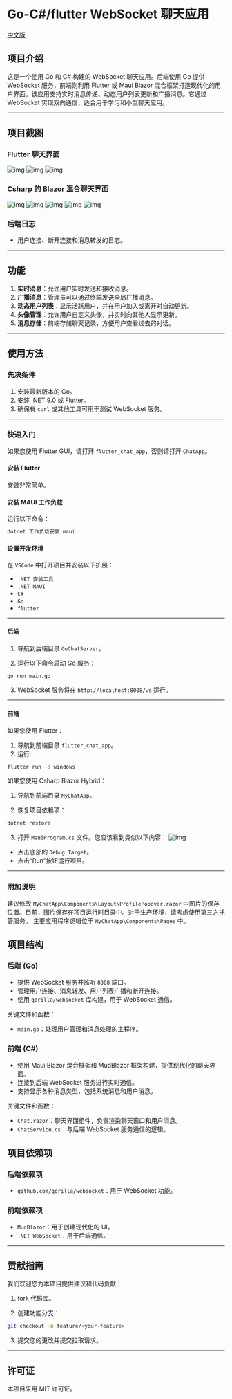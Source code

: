 # Go-C#/flutter WebSocket 聊天应用

[中文版](README_zh.md)

## 项目介绍

这是一个使用 Go 和 C# 构建的 WebSocket 聊天应用。后端使用 Go 提供 WebSocket 服务，前端则利用 Flutter 或 Maui Blazor 混合框架打造现代化的用户界面。该应用支持实时消息传递、动态用户列表更新和广播消息。它通过 WebSocket 实现双向通信，适合用于学习和小型聊天应用。

------

## 项目截图

### Flutter 聊天界面

![img](images/7.png)
![img](images/8.png)
![img](images/9.png)

### Csharp 的 Blazor 混合聊天界面

![img](images/2.png)
![img](images/3.png)
![img](images/4.png)
![img](images/5.png)
![img](images/6.png)

### 后端日志

- 用户连接、断开连接和消息转发的日志。

-----

## 功能

1. **实时消息**：允许用户实时发送和接收消息。
2. **广播消息**：管理员可以通过终端发送全局广播消息。
3. **动态用户列表**：显示活跃用户，并在用户加入或离开时自动更新。
4. **头像管理**：允许用户自定义头像，并实时向其他人显示更新。
5. **消息存储**：前端存储聊天记录，方便用户查看过去的对话。

------

## 使用方法

### 先决条件

1. 安装最新版本的 Go。
2. 安装 .NET 9.0 或 Flutter。
3. 确保有 `curl` 或其他工具可用于测试 WebSocket 服务。

------

### 快速入门
如果您使用 Flutter GUI，请打开 `flutter_chat_app`，否则请打开 `ChatApp`。

#### 安装 Flutter
安装非常简单。

#### 安装 MAUI 工作负载

运行以下命令：

```bash
dotnet 工作负载安装 maui
```

#### 设置开发环境

在 `VSCode` 中打开项目并安装以下扩展：

- `.NET 安装工具`
- `.NET MAUI`
- `C#`
- `Go`
- `flutter`

------

#### 后端

1. 导航到后端目录 `GoChatServer`。

2. 运行以下命令启动 Go 服务：

```bash
go run main.go
```

3. WebSocket 服务将在 `http://localhost:8008/ws` 运行。

------

#### 前端
如果您使用 Flutter：
1. 导航到前端目录 `flutter_chat_app`。
2. 运行
```bash
flutter run -d windows
```

如果您使用 Csharp Blazor Hybrid：
1. 导航到前端目录 `MyChatApp`。

2. 恢复项目依赖项：

```bash
dotnet restore
```

3. 打开 `MauiProgram.cs` 文件。您应该看到类似以下内容：
![img](README.assets/1.png)

- 点击底部的 `Debug Target`。
- 点击“Run”按钮运行项目。

------

### 附加说明

建议修改 `MyChatApp\Components\Layout\ProfilePopover.razor` 中图片的保存位置。目前，图片保存在项目运行时目录中。对于生产环境，请考虑使用第三方托管服务。
主要应用程序逻辑位于 `MyChatApp\Components\Pages` 中。

## 项目结构

### 后端 (Go)

- 提供 WebSocket 服务并监听 `8008` 端口。
- 管理用户连接、消息转发、用户列表广播和断开连接。
- 使用 `gorilla/websocket` 库构建，用于 WebSocket 通信。

关键文件和函数：

- `main.go`：处理用户管理和消息处理的主程序。

### 前端 (C#)

- 使用 Maui Blazor 混合框架和 MudBlazor 框架构建，提供现代化的聊天界面。
- 连接到后端 WebSocket 服务进行实时通信。
- 支持显示各种消息类型，包括系统消息和用户消息。

关键文件和函数：

- `Chat.razor`：聊天界面组件，负责渲染聊天窗口和用户消息。
- `ChatService.cs`：与后端 WebSocket 服务通信的逻辑。

## 项目依赖项

### 后端依赖项

- `github.com/gorilla/websocket`：用于 WebSocket 功能。

### 前端依赖项

- `MudBlazor`：用于创建现代化的 UI。
- `.NET WebSocket`：用于后端通信。

------

## 贡献指南

我们欢迎您为本项目提供建议和代码贡献：

1. fork 代码库。

2. 创建功能分支：

```bash
git checkout -b feature/<your-feature>
```

3. 提交您的更改并提交拉取请求。

------

## 许可证

本项目采用 MIT 许可证。